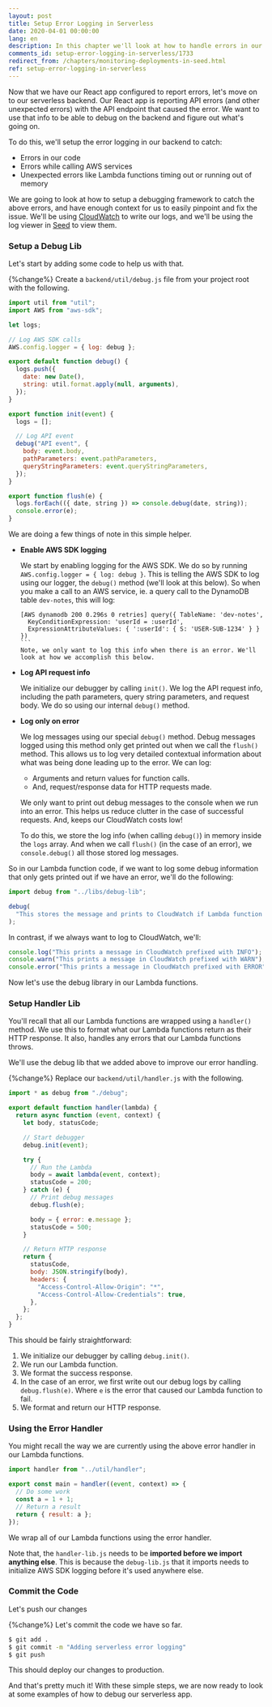 ```yaml
---
layout: post
title: Setup Error Logging in Serverless
date: 2020-04-01 00:00:00
lang: en
description: In this chapter we'll look at how to handle errors in our Lambda functions. We'll also handle Lambda timeouts and enable logging for the AWS SDK.
comments_id: setup-error-logging-in-serverless/1733
redirect_from: /chapters/monitoring-deployments-in-seed.html
ref: setup-error-logging-in-serverless
---
```


Now that we have our React app configured to report errors, let's move on to our serverless backend. Our React app is reporting API errors (and other unexpected errors) with the API endpoint that caused the error. We want to use that info to be able to debug on the backend and figure out what's going on.

To do this, we'll setup the error logging in our backend to catch:

- Errors in our code
- Errors while calling AWS services
- Unexpected errors like Lambda functions timing out or running out of memory

We are going to look at how to setup a debugging framework to catch the above errors, and have enough context for us to easily pinpoint and fix the issue. We'll be using [CloudWatch](https://aws.amazon.com/cloudwatch/) to write our logs, and we'll be using the log viewer in [Seed](https://seed.run) to view them.

### Setup a Debug Lib

Let's start by adding some code to help us with that.

{%change%} Create a `backend/util/debug.js` file from your project root with the following.

```js
import util from "util";
import AWS from "aws-sdk";

let logs;

// Log AWS SDK calls
AWS.config.logger = { log: debug };

export default function debug() {
  logs.push({
    date: new Date(),
    string: util.format.apply(null, arguments),
  });
}

export function init(event) {
  logs = [];

  // Log API event
  debug("API event", {
    body: event.body,
    pathParameters: event.pathParameters,
    queryStringParameters: event.queryStringParameters,
  });
}

export function flush(e) {
  logs.forEach(({ date, string }) => console.debug(date, string));
  console.error(e);
}
```

We are doing a few things of note in this simple helper.

- **Enable AWS SDK logging**

  We start by enabling logging for the AWS SDK. We do so by running `AWS.config.logger = { log: debug }`. This is telling the AWS SDK to log using our logger, the `debug()` method (we'll look at this below). So when you make a call to an AWS service, ie. a query call to the DynamoDB table `dev-notes`, this will log:

  ````
  [AWS dynamodb 200 0.296s 0 retries] query({ TableName: 'dev-notes',
    KeyConditionExpression: 'userId = :userId',
    ExpressionAttributeValues: { ':userId': { S: 'USER-SUB-1234' } } })
  ```
  Note, we only want to log this info when there is an error. We'll look at how we accomplish this below.

  ````

- **Log API request info**

  We initialize our debugger by calling `init()`. We log the API request info, including the path parameters, query string parameters, and request body. We do so using our internal `debug()` method.

- **Log only on error**

  We log messages using our special `debug()` method. Debug messages logged using this method only get printed out when we call the `flush()` method. This allows us to log very detailed contextual information about what was being done leading up to the error. We can log:

  - Arguments and return values for function calls.
  - And, request/response data for HTTP requests made.

  We only want to print out debug messages to the console when we run into an error. This helps us reduce clutter in the case of successful requests. And, keeps our CloudWatch costs low!

  To do this, we store the log info (when calling `debug()`) in memory inside the `logs` array. And when we call `flush()` (in the case of an error), we `console.debug()` all those stored log messages.

So in our Lambda function code, if we want to log some debug information that only gets printed out if we have an error, we'll do the following:

```js
import debug from "../libs/debug-lib";

debug(
  "This stores the message and prints to CloudWatch if Lambda function later throws an exception"
);
```

In contrast, if we always want to log to CloudWatch, we'll:

```js
console.log("This prints a message in CloudWatch prefixed with INFO");
console.warn("This prints a message in CloudWatch prefixed with WARN");
console.error("This prints a message in CloudWatch prefixed with ERROR");
```

Now let's use the debug library in our Lambda functions.

### Setup Handler Lib

You'll recall that all our Lambda functions are wrapped using a `handler()` method. We use this to format what our Lambda functions return as their HTTP response. It also, handles any errors that our Lambda functions throws.

We'll use the debug lib that we added above to improve our error handling.

{%change%} Replace our `backend/util/handler.js` with the following.

```js
import * as debug from "./debug";

export default function handler(lambda) {
  return async function (event, context) {
    let body, statusCode;

    // Start debugger
    debug.init(event);

    try {
      // Run the Lambda
      body = await lambda(event, context);
      statusCode = 200;
    } catch (e) {
      // Print debug messages
      debug.flush(e);

      body = { error: e.message };
      statusCode = 500;
    }

    // Return HTTP response
    return {
      statusCode,
      body: JSON.stringify(body),
      headers: {
        "Access-Control-Allow-Origin": "*",
        "Access-Control-Allow-Credentials": true,
      },
    };
  };
}
```

This should be fairly straightforward:

1. We initialize our debugger by calling `debug.init()`.
2. We run our Lambda function.
3. We format the success response.
4. In the case of an error, we first write out our debug logs by calling `debug.flush(e)`. Where `e` is the error that caused our Lambda function to fail.
5. We format and return our HTTP response.

### Using the Error Handler

You might recall the way we are currently using the above error handler in our Lambda functions.

```js
import handler from "../util/handler";

export const main = handler((event, context) => {
  // Do some work
  const a = 1 + 1;
  // Return a result
  return { result: a };
});
```

We wrap all of our Lambda functions using the error handler.

Note that, the `handler-lib.js` needs to be **imported before we import anything else**. This is because the `debug-lib.js` that it imports needs to initialize AWS SDK logging before it's used anywhere else.

### Commit the Code

Let's push our changes

{%change%} Let's commit the code we have so far.

```bash
$ git add .
$ git commit -m "Adding serverless error logging"
$ git push
```

This should deploy our changes to production.

And that's pretty much it! With these simple steps, we are now ready to look at some examples of how to debug our serverless app.
